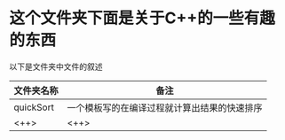 # 这个文件夹下面是关于C++的一些有趣的东西

以下是文件夹中文件的叙述

|   文件夹名称  |   备注    |
|   ----        |   ----    |
| quickSort     | 一个模板写的在编译过程就计算出结果的快速排序      |
| <++>          | <++>      |
